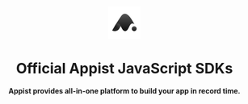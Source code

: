 <p align="center">
  <a href="https://appist.io" target="_blank" rel="noopener noreferrer">
    <picture>
      <img src="assets/logo.svg" height="64">
    </picture>
  </a>
  <br />
</p>

<h1 align="center">
  Official Appist JavaScript SDKs
</h1>

<p align="center">
  <strong>
    Appist provides all-in-one platform to build your app in record time.
  </strong>
</p>
